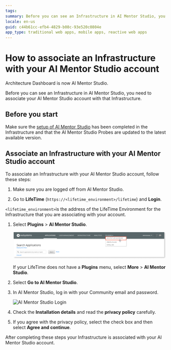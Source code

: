 ```yaml
---
tags: 
summary: Before you can see an Infrastructure in AI Mentor Studio, you need to associate your AI Mentor Studio account with that infrastructure. Learn how to do it here.
locale: en-us
guid: c44b61cc-efb4-4829-b08c-93e520c0804e
app_type: traditional web apps, mobile apps, reactive web apps
---
```


# How to associate an Infrastructure with your AI Mentor Studio account

<div class="info" markdown="1">

Architecture Dashboard is now AI Mentor Studio.

</div>

Before you can see an Infrastructure in AI Mentor Studio, you need to associate your AI Mentor Studio account with that Infrastructure.

## Before you start

Make sure the [setup of AI Mentor Studio](how-setup.md) has been completed in the Infrastructure and that the AI Mentor Studio Probes are updated to the latest available version.

## Associate an Infrastructure with your AI Mentor Studio account

To associate an Infrastructure with your AI Mentor Studio account, follow these steps:

1. Make sure you are logged off from AI Mentor Studio.

1. Go to **LifeTime** (`https://<lifetime_environment>/lifetime`) and **Login**.

`<lifetime_environment>`is the address of the LifeTime Environment for the Infrastructure that you are associating with your account.

1. Select **Plugins** \> **AI Mentor Studio**.

    ![AI Mentor Studio Plugin](images/setup-plugin-lt.png)

    <div class="info" markdown="1">

    If your LifeTime does not have a **Plugins** menu, select **More** \> **AI Mentor Studio**.

    </div>

1. Select **Go to AI Mentor Studio**.

1. In AI Mentor Studio, log in with your Community email and password.

    ![AI Mentor Studio Login](images/assosiate-login.png)

1. Check the **Installation details** and read the **privacy policy** carefully.

1. If you agree with the privacy policy, select the check box and then select **Agree and continue**.

After completing these steps your Infrastructure is associated with your AI Mentor Studio account.

